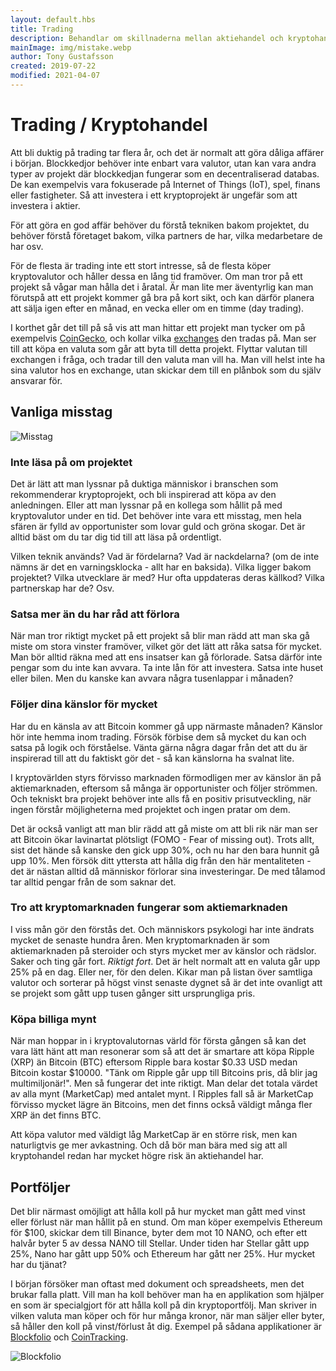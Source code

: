```yaml
---
layout: default.hbs
title: Trading
description: Behandlar om skillnaderna mellan aktiehandel och kryptohandel, vad du bör tänka på och går även in på vanliga fallgropar för nybörjare.
mainImage: img/mistake.webp
author: Tony Gustafsson
created: 2019-07-22
modified: 2021-04-07
---
```


# Trading / Kryptohandel

Att bli duktig på trading tar flera år, och det är normalt att göra dåliga affärer i början. Blockkedjor behöver inte enbart vara valutor, utan kan vara andra typer av projekt där blockkedjan fungerar som en decentraliserad databas. De kan exempelvis vara fokuserade på Internet of Things (IoT), spel, finans eller fastigheter. Så att investera i ett kryptoprojekt är ungefär som att investera i aktier.

För att göra en god affär behöver du förstå tekniken bakom projektet, du behöver förstå företaget bakom, vilka partners de har, vilka medarbetare de har osv.

För de flesta är trading inte ett stort intresse, så de flesta köper kryptovalutor och håller dessa en lång tid framöver. Om man tror på ett projekt så vågar man hålla det i åratal. Är man lite mer äventyrlig kan man förutspå att ett projekt kommer gå bra på kort sikt, och kan därför planera att sälja igen efter en månad, en vecka eller om en timme (day trading).

I korthet går det till på så vis att man hittar ett projekt man tycker om på exempelvis [CoinGecko](https://www.coingecko.com/), och kollar vilka [exchanges](/marknaden/exchanges.html) den tradas på. Man ser till att köpa en valuta som går att byta till detta projekt. Flyttar valutan till exchangen i fråga, och tradar till den valuta man vill ha. Man vill helst inte ha sina valutor hos en exchange, utan skickar dem till en plånbok som du själv ansvarar för.

## Vanliga misstag

![Misstag](/img/mistake.webp 'Misstag')

### Inte läsa på om projektet

Det är lätt att man lyssnar på duktiga människor i branschen som rekommenderar kryptoprojekt, och bli inspirerad att köpa av den anledningen. Eller att man lyssnar på en kollega som hållit på med kryptovalutor under en tid. Det behöver inte vara ett misstag, men hela sfären är fylld av opportunister som lovar guld och gröna skogar. Det är alltid bäst om du tar dig tid till att läsa på ordentligt.

Vilken teknik används? Vad är fördelarna? Vad är nackdelarna? (om de inte nämns är det en varningsklocka - allt har en baksida). Vilka ligger bakom projektet? Vilka utvecklare är med? Hur ofta uppdateras deras källkod? Vilka partnerskap har de? Osv.

### Satsa mer än du har råd att förlora

När man tror riktigt mycket på ett projekt så blir man rädd att man ska gå miste om stora vinster framöver, vilket gör det lätt att råka satsa för mycket. Man bör alltid räkna med att ens insatser kan gå förlorade. Satsa därför inte pengar som du inte kan avvara. Ta inte lån för att investera. Satsa inte huset eller bilen. Men du kanske kan avvara några tusenlappar i månaden?

### Följer dina känslor för mycket

Har du en känsla av att Bitcoin kommer gå upp närmaste månaden? Känslor hör inte hemma inom trading. Försök förbise dem så mycket du kan och satsa på logik och förståelse. Vänta gärna några dagar från det att du är inspirerad till att du faktiskt gör det - så kan känslorna ha svalnat lite.

I kryptovärlden styrs förvisso marknaden förmodligen mer av känslor än på aktiemarknaden, eftersom så många är opportunister och följer strömmen. Och tekniskt bra projekt behöver inte alls få en positiv prisutveckling, när ingen förstår möjligheterna med projektet och ingen pratar om dem.

Det är också vanligt att man blir rädd att gå miste om att bli rik när man ser att Bitcoin ökar lavinartat plötsligt (FOMO - Fear of missing out). Trots allt, sist det hände så kanske den gick upp 30%, och nu har den bara hunnit gå upp 10%. Men försök ditt yttersta att hålla dig från den här mentaliteten - det är nästan alltid då människor förlorar sina investeringar. De med tålamod tar alltid pengar från de som saknar det.

### Tro att kryptomarknaden fungerar som aktiemarknaden

I viss mån gör den förstås det. Och människors psykologi har inte ändrats mycket de senaste hundra åren. Men kryptomarknaden är som aktiemarknaden på steroider och styrs mycket mer av känslor och rädslor. Saker och ting går fort. _Riktigt fort_. Det är helt normalt att en valuta går upp 25% på en dag. Eller ner, för den delen. Kikar man på listan över samtliga valutor och sorterar på högst vinst senaste dygnet så är det inte ovanligt att se projekt som gått upp tusen gånger sitt ursprungliga pris.

### Köpa billiga mynt

När man hoppar in i kryptovalutornas värld för första gången så kan det vara lätt hänt att man resonerar som så att det är smartare att köpa Ripple (XRP) än Bitcoin (BTC) eftersom Ripple bara kostar $0.33 USD medan Bitcoin kostar $10000. "Tänk om Ripple går upp till Bitcoins pris, då blir jag multimiljonär!". Men så fungerar det inte riktigt. Man delar det totala värdet av alla mynt (MarketCap) med antalet mynt. I Ripples fall så är MarketCap förvisso mycket lägre än Bitcoins, men det finns också väldigt många fler XRP än det finns BTC.

Att köpa valutor med väldigt låg MarketCap är en större risk, men kan naturligtvis ge mer avkastning. Och då bör man bära med sig att all kryptohandel redan har mycket högre risk än aktiehandel har.

## Portföljer

Det blir närmast omöjligt att hålla koll på hur mycket man gått med vinst eller förlust när man hållit på en stund. Om man köper exempelvis Ethereum för \$100, skickar dem till Binance, byter dem mot 10 NANO, och efter ett halvår byter 5 av dessa NANO till Stellar. Under tiden har Stellar gått upp 25%, Nano har gått upp 50% och Ethereum har gått ner 25%. Hur mycket har du tjänat?

I början försöker man oftast med dokument och spreadsheets, men det brukar falla platt. Vill man ha koll behöver man ha en applikation som hjälper en som är specialgjort för att hålla koll på din kryptoportfölj. Man skriver in vilken valuta man köper och för hur många kronor, när man säljer eller byter, så håller den koll på vinst/förlust åt dig. Exempel på sådana applikationer är [Blockfolio](https://blockfolio.com/) och [CoinTracking](https://cointracking.info/).

![Blockfolio](/img/blockfolio.webp 'Blockfolio')
